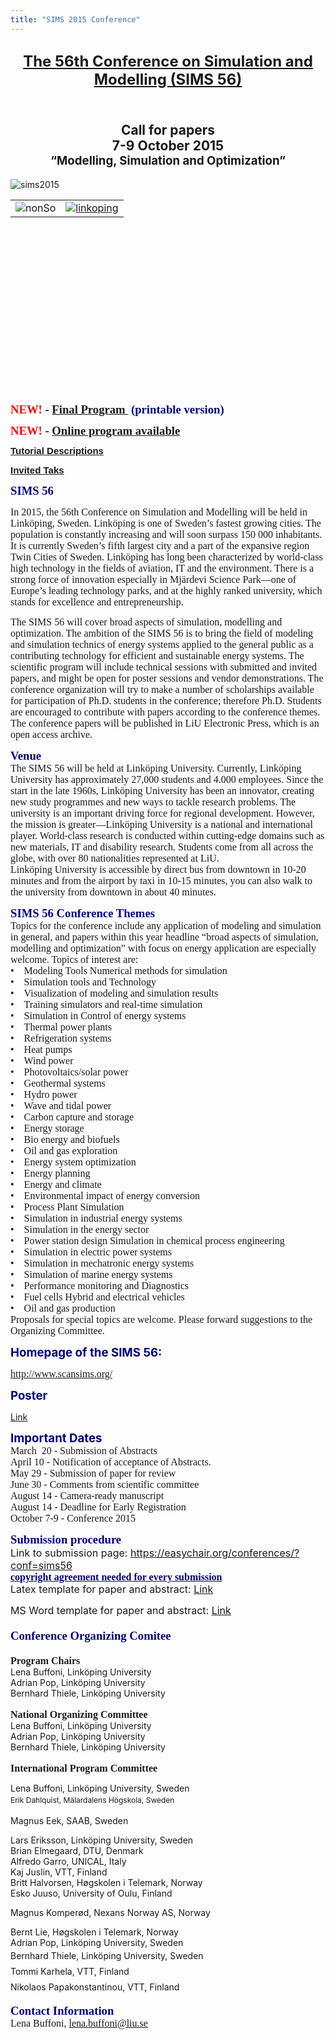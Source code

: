 ```yaml
---
title: "SIMS 2015 Conference"
---
```

<h2 style="text-align: center;"><span style="font-size: 18pt;"><a href="http://www.scansims.org/">The 56th Conference on Simulation and Modelling (SIMS 56)</a></span></h2>
<h2 style="text-align: center;"><br />Call for papers<br />7-9 October 2015 <br /><span style="font-size: 14pt;">“Modelling, Simulation and Optimization”</span></h2>
<p><img style="display: block; margin-left: auto; margin-right: auto;" src="images/M_images/SIMS15/sims2015.jpg" alt="sims2015" /></p>
<table style="height: 279px; width: 692px;" border="0" align="center">
<tbody>
<tr>
<td><img style="display: block; margin-left: auto; margin-right: auto;" src="images/M_images/SIMS15/nonSo.jpg" alt="nonSo" /></td>
<td><a href="http://www.liu.se/"><img style="display: block; margin-left: auto; margin-right: auto;" src="images/M_images/SIMS15/linkoping.png" alt="linkoping" /></a></td>
</tr>
</tbody>
</table>
<p>&nbsp;</p>
<p><strong><span style="font-family: 'times new roman', times; font-size: 14pt; color: #000080;"><span color="#800080" face="Calibri, sans-serif" style="color: #800080; font-family: Calibri, sans-serif;"><span style="line-height: normal; font-size: 15px;"><strong style="line-height: 19.8px;"><span style="font-family: 'times new roman', times; font-size: 14pt; color: #000080;"><span style="color: #ff0000;">NEW!</span>&nbsp;-&nbsp;<a href="images/M_images/SIMS15/Sims2015Program.pdf">Final Program&nbsp;</a>&nbsp;(printable version)</span></strong></span></span></span></strong></p>
<p><strong><span style="font-family: 'times new roman', times; font-size: 14pt; color: #000080;"><span color="#800080" face="Calibri, sans-serif" style="color: #800080; font-family: Calibri, sans-serif;"><span style="line-height: normal; font-size: 15px;"><strong style="line-height: 19.8px;"><span style="font-family: 'times new roman', times; font-size: 14pt; color: #000080;"><span style="color: #ff0000;">NEW!&nbsp;<strong><span style="font-family: 'times new roman', times; font-size: 14pt; color: #000080;"><span color="#800080" face="Calibri, sans-serif" style="color: #800080; font-family: Calibri, sans-serif;"><span style="line-height: normal; font-size: 15px;"><strong style="line-height: 19.8px;"><span style="font-family: 'times new roman', times; font-size: 14pt; color: #000080;">- <a href="http://easychair.org/smart-program/SIMS56/index.html">Online program available</a><a href="images/M_images/SIMS15/Sims2015Program.pdf"><br /></a></span></strong></span></span></span></strong></span></span></strong></span></span></span></strong></p>
<p><strong><span style="font-family: 'times new roman', times; font-size: 14pt; color: #000080;"><span color="#800080" face="Calibri, sans-serif" style="color: #800080; font-family: Calibri, sans-serif;"><span style="line-height: normal; font-size: 15px;"><a href="index.php?option=com_content&amp;view=article&amp;id=163:sims-tutorials&amp;catid=2&amp;Itemid=273">Tutorial Descriptions</a></span></span></span></strong></p>
<p><strong><span style="font-family: 'times new roman', times; font-size: 14pt; color: #000080;"><span color="#800080" face="Calibri, sans-serif" style="color: #800080; font-family: Calibri, sans-serif;"><span style="line-height: normal; font-size: 15px;"><a href="index.php?option=com_content&amp;view=article&amp;id=164:sims-2015-invited-talks&amp;catid=2&amp;Itemid=273">Invited Taks</a>&nbsp;<a href="/images/M_images/SIMS15/GrantOfCopyrightLicense.pdf"><br /></a></span></span></span></strong></p>
<p><strong><span style="font-family: times new roman,times; font-size: 14pt; color: #000080;">SIMS 56</span></strong></p>
<p><span style="font-family: times new roman,times; font-size: 12pt;">In 2015, the 56th Conference on Simulation and Modelling will be held in Linköping, Sweden. Linköping is one of Sweden’s fastest growing cities. The population is constantly increasing and will soon surpass 150 000 inhabitants. It is currently Sweden’s fifth largest city and a part of the expansive region Twin Cities of Sweden. Linköping has long been characterized by world-class high technology in the fields of aviation, IT and the environment. There is a strong force of innovation especially in Mjärdevi Science Park—one of Europe’s leading technology parks, and at the highly ranked university, which stands for excellence and entrepreneurship.</span></p>
<p><span style="font-family: times new roman,times; font-size: 12pt;">The SIMS 56 will cover broad aspects of simulation, modelling and optimization. The ambition of the SIMS 56 is to bring the field of modeling and simulation technics of energy systems applied to the general public as a contributing technology for efficient and sustainable energy systems. The scientific program will include technical sessions with submitted and invited papers, and might be open for poster sessions and vendor demonstrations. The conference organization will try to make a number of scholarships available for participation of Ph.D. students in the conference; therefore Ph.D. Students are encouraged to contribute with papers according to the conference themes. The conference papers will be published in LiU Electronic Press, which is an open access archive.</span></p>
<p><strong><span style="font-family: times new roman,times; font-size: 14pt; color: #000080;">Venue</span></strong><br /><span style="font-family: times new roman,times; font-size: 12pt;">The SIMS 56 will be held at Linköping University. Currently, Linköping University has approximately 27,000 students and 4.000 employees. Since the start in the late 1960s, Linköping University has been an innovator, creating new study programmes and new ways to tackle research problems. The university is an important driving force for regional development. However, the mission is greater—Linköping University is a national and international player. World-class research is conducted within cutting-edge domains such as new materials, IT and disability research. Students come from all across the globe, with over 80 nationalities represented at LiU.</span><br /><span style="font-family: times new roman,times; font-size: 12pt;">Linköping University is accessible by direct bus from downtown in 10-20 minutes and from the airport by taxi in 10-15 minutes, you can also walk to the university from downtown in about 40 minutes.</span></p>
<p><span style="color: #000080;"><strong><span style="font-family: times new roman,times; font-size: 14pt;">SIMS 56 Conference Themes</span></strong></span><br /><span style="font-family: times new roman,times; font-size: 12pt;">Topics for the conference include any application of modeling and simulation in general, and papers within this year headline “broad aspects of simulation, modelling and optimization” with focus on energy application are especially welcome. Topics of interest are:</span><br /><span style="font-family: times new roman,times; font-size: 12pt;">•&nbsp;&nbsp; &nbsp;Modeling Tools Numerical methods for simulation </span><br /><span style="font-family: times new roman,times; font-size: 12pt;">•&nbsp;&nbsp; &nbsp;Simulation tools and Technology </span><br /><span style="font-family: times new roman,times; font-size: 12pt;">•&nbsp;&nbsp; &nbsp;Visualization of modeling and simulation results </span><br /><span style="font-family: times new roman,times; font-size: 12pt;">•&nbsp;&nbsp; &nbsp;Training simulators and real‐time simulation </span><br /><span style="font-family: times new roman,times; font-size: 12pt;">•&nbsp;&nbsp; &nbsp;Simulation in Control of energy systems </span><br /><span style="font-family: times new roman,times; font-size: 12pt;">•&nbsp;&nbsp; &nbsp;Thermal power plants </span><br /><span style="font-family: times new roman,times; font-size: 12pt;">•&nbsp;&nbsp; &nbsp;Refrigeration systems </span><br /><span style="font-family: times new roman,times; font-size: 12pt;">•&nbsp;&nbsp; &nbsp;Heat pumps </span><br /><span style="font-family: times new roman,times; font-size: 12pt;">•&nbsp;&nbsp; &nbsp;Wind power </span><br /><span style="font-family: times new roman,times; font-size: 12pt;">•&nbsp;&nbsp; &nbsp;Photovoltaics/solar power </span><br /><span style="font-family: times new roman,times; font-size: 12pt;">•&nbsp;&nbsp; &nbsp;Geothermal systems </span><br /><span style="font-family: times new roman,times; font-size: 12pt;">•&nbsp;&nbsp; &nbsp;Hydro power </span><br /><span style="font-family: times new roman,times; font-size: 12pt;">•&nbsp;&nbsp; &nbsp;Wave and tidal power </span><br /><span style="font-family: times new roman,times; font-size: 12pt;">•&nbsp;&nbsp; &nbsp;Carbon capture and storage </span><br /><span style="font-family: times new roman,times; font-size: 12pt;">•&nbsp;&nbsp; &nbsp;Energy storage </span><br /><span style="font-family: times new roman,times; font-size: 12pt;">•&nbsp;&nbsp; &nbsp;Bio energy and biofuels</span><br /><span style="font-family: times new roman,times; font-size: 12pt;">•&nbsp;&nbsp; &nbsp;Oil and gas exploration </span><br /><span style="font-family: times new roman,times; font-size: 12pt;">•&nbsp;&nbsp; &nbsp;Energy system optimization </span><br /><span style="font-family: times new roman,times; font-size: 12pt;">•&nbsp;&nbsp; &nbsp;Energy planning </span><br /><span style="font-family: times new roman,times; font-size: 12pt;">•&nbsp;&nbsp; &nbsp;Energy and climate </span><br /><span style="font-family: times new roman,times; font-size: 12pt;">•&nbsp;&nbsp; &nbsp;Environmental impact of energy conversion </span><br /><span style="font-family: times new roman,times; font-size: 12pt;">•&nbsp;&nbsp; &nbsp;Process Plant Simulation </span><br /><span style="font-family: times new roman,times; font-size: 12pt;">•&nbsp;&nbsp; &nbsp;Simulation in industrial energy systems </span><br /><span style="font-family: times new roman,times; font-size: 12pt;">•&nbsp;&nbsp; &nbsp;Simulation in the energy sector </span><br /><span style="font-family: times new roman,times; font-size: 12pt;">•&nbsp;&nbsp; &nbsp;Power station design Simulation in chemical process engineering </span><br /><span style="font-family: times new roman,times; font-size: 12pt;">•&nbsp;&nbsp; &nbsp;Simulation in electric power systems </span><br /><span style="font-family: times new roman,times; font-size: 12pt;">•&nbsp;&nbsp; &nbsp;Simulation in mechatronic energy systems </span><br /><span style="font-family: times new roman,times; font-size: 12pt;">•&nbsp;&nbsp; &nbsp;Simulation of marine energy systems </span><br /><span style="font-family: times new roman,times; font-size: 12pt;">•&nbsp;&nbsp; &nbsp;Performance monitoring and Diagnostics </span><br /><span style="font-family: times new roman,times; font-size: 12pt;">•&nbsp;&nbsp; &nbsp;Fuel cells Hybrid and electrical vehicles </span><br /><span style="font-family: times new roman,times; font-size: 12pt;">•&nbsp;&nbsp; &nbsp;Oil and gas production</span><br /><span style="font-family: times new roman,times; font-size: 12pt;">Proposals for special topics are welcome. Please forward suggestions to the Organizing Committee.</span></p>
<p><strong><span style="font-size: 12pt; color: #000080;"><span style="font-size: 14pt;">Homepage of the SIMS 56:</span> </span></strong></p>
<p><span style="font-family: times new roman,times; font-size: 12pt;"><a href="http://www.scansims.org/">http://www.scansims.org/</a><a></a></span></p>
<p><strong><span style="font-size: 12pt; color: #000080;"><span style="font-size: 14pt;">Poster</span></span></strong></p>
<p><a href="images/M_images/SIMS15/SIMS2015_poster.pdf">Link</a></p>
<p><span style="color: #000080; font-size: 14pt;"><strong>Important Dates</strong></span><br /><span style="font-family: times new roman,times; font-size: 12pt;">March&nbsp; 20 - Submission of Abstracts</span><br /><span style="font-family: times new roman,times; font-size: 12pt;">April 10 - Notification of acceptance of Abstracts.</span><br /><span style="font-family: times new roman,times; font-size: 12pt;">May 29 - Submission of paper for review </span><br /><span style="font-family: times new roman,times; font-size: 12pt;">June 30 - Comments from scientific committee </span><br /><span style="font-family: times new roman,times; font-size: 12pt;">August 14 - Camera‐ready manuscript</span><br /><span style="font-family: times new roman,times; font-size: 12pt;">August 14 - Deadline for Early Registration</span><br /><span style="font-family: times new roman,times; font-size: 12pt;">October 7-9 - Conference 2015</span><br /><span style="font-family: times new roman,times; font-size: 12pt;"></span></p>
<p><strong><span style="font-size: 14pt; font-family: times new roman,times; color: #000080;">Submission procedure</span></strong><br /><span style="font-size: 12pt;">Link to submission page: <a href="https://easychair.org/conferences/?conf=sims56">https://easychair.org/conferences/?conf=sims56<br /></a><strong style="line-height: 19.8px;"><span style="font-family: 'times new roman', times; font-size: 14pt; color: #000080;"><span color="#800080" face="Calibri, sans-serif" style="color: #800080; font-family: Calibri, sans-serif;"><span style="line-height: normal; font-size: 15px;"><strong style="line-height: 19.8px;"><span style="font-family: 'times new roman', times; font-size: 14pt; color: #000080;"><a href="http://www.trippus.net/participants_sims_56"><span style="color: #ff0000;"></span></a></span></strong></span></span></span></strong><a href="/images/M_images/SIMS15/GrantOfCopyrightLicense.pdf"><strong><span style="font-family: 'times new roman', times; font-size: 14pt; color: #000080;"><span color="#800080" face="Calibri, sans-serif" style="color: #800080; font-family: Calibri, sans-serif;"><span style="line-height: normal; font-size: 15px;"><span style="font-family: 'times new roman', times; font-size: 14pt; color: #000080;"><span style="font-size: 12pt;">copyright agreement needed for every submission</span></span></span></span></span></strong></a></span><br /><span style="font-size: 12pt;">Latex template for paper and abstract: <a href="/images/docs/SIMS2015-paper-abstract-pdfLaTeX-template.zip">Link</a></span></p>
<p><span style="font-size: 12pt;">MS Word template for paper and abstract: <a href="images/docs/SIMS2015-paper-and-abstract-MSWord-templates.zip">Link</a></span></p>
<p><span style="font-size: 14pt;"></span><span style="font-size: 14pt;"><strong style="color: #000080; font-size: 18.6666660308838px; line-height: 33.5999984741211px;"><span style="font-family: 'times new roman',times;">Conference Organizing Comitee</span></strong></span></p>
<p><strong><span style="font-family: times new roman,times; font-size: 12pt;">Program Chairs</span></strong><br />Lena Buffoni, Linköping University <br />Adrian Pop, Linköping University<br />Bernhard Thiele, Linköping University <br />&nbsp;<br /><strong><span style="font-family: times new roman,times; font-size: 12pt;">National Organizing Committee</span></strong><br />Lena Buffoni, Linköping University <br />Adrian Pop, Linköping University<br />Bernhard Thiele, Linköping University <br />&nbsp;<br /><span style="font-size: 12pt; font-family: times new roman,times;"><strong>International Program Committee</strong></span></p>
<p>Lena Buffoni, Linköping University, Sweden<br /><span style="font-size: 12px; line-height: 21px;">Erik Dahlquist, Mälardalens Högskola, Sweden</span></p>
<p>Magnus Eek, SAAB, Sweden</p>
<p>Lars Eriksson, Linköping University, Sweden<br />Brian Elmegaard, DTU, Denmark<br />Alfredo Garro, UNICAL, Italy<br />Kaj Juslin, VTT, Finland<br />Britt Halvorsen,&nbsp;Høgskolen i Telemark, Norway<br />Esko Juuso, University of Oulu, Finland</p>
<p>Magnus Komperød, Nexans Norway AS, Norway</p>
<p>Bernt Lie, Høgskolen i Telemark, Norway<br />Adrian Pop, Linköping University, Sweden<br /><span style="line-height: 1.8;">Bernhard Thiele, Linköping University, Sweden<br />Tommi Karhela, VTT, Finland<br />Nikolaos Papakonstantinou, VTT, Finland</span></p>
<p><strong><span style="font-family: times new roman,times; font-size: 14pt; color: #000080;">Contact Information</span></strong><br /><span style="font-family: times new roman,times; font-size: 12pt;">Lena Buffoni, <a href="mailto:lena.buffoni@liu.se">lena.buffoni@liu.se</a></span></p>
<p>&nbsp;</p>